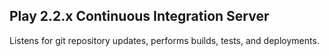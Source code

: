 ## Play 2.2.x Continuous Integration Server

Listens for git repository updates, performs builds, tests, and deployments.